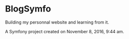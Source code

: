 BlogSymfo
=========

Building my personnal website and learning from it.

A Symfony project created on November 8, 2016, 9:44 am.
